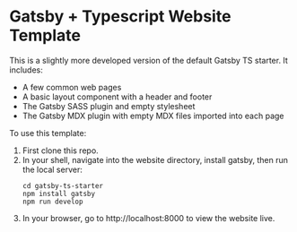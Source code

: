 # Gatsby + Typescript Website Template

This is a slightly more developed version of the default Gatsby TS starter. It includes:
- A few common web pages
- A basic layout component with a header and footer
- The Gatsby SASS plugin and empty stylesheet
- The Gatsby MDX plugin with empty MDX files imported into each page

To use this template:

1. First clone this repo.
2. In your shell, navigate into the website directory, install gatsby, then run the local server:
    ```shell
    cd gatsby-ts-starter
    npm install gatsby
    npm run develop
    ```
3. In your browser, go to http://localhost:8000 to view the website live.